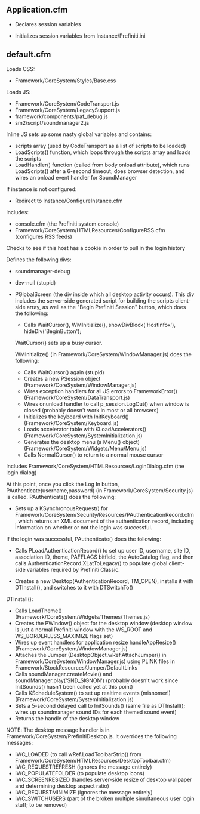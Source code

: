Application.cfm
---------------

* Declares session variables

* Initializes session variables from Instance/Prefiniti.ini

default.cfm
-----------

Loads CSS:

* Framework/CoreSystem/Styles/Base.css

Loads JS:

* Framework/CoreSystem/CodeTransport.js
* Framework/CoreSystem/LegacySupport.js
* framework/components/paf_debug.js
* sm2/script/soundmanager2.js

Inline JS sets up some nasty global variables and contains:

* scripts array (used by CodeTransport as a list of scripts to be loaded)
* LoadScripts() function, which loops through the scripts array and loads the scripts
* LoadHandler() function (called from body onload attribute), which runs LoadScripts() after a 6-second timeout, does browser detection, and wires an onload event handler for SoundManager

If instance is not configured:

* Redirect to Instance/ConfigureInstance.cfm

Includes:

* console.cfm (the Prefiniti system console)
* Framework/CoreSystem/HTMLResources/ConfigureRSS.cfm (configures RSS feeds)

Checks to see if this host has a cookie in order to pull in the login history

Defines the following divs:

* soundmanager-debug
* dev-null (stupid)
* PGlobalScreen (the div inside which all desktop activity occurs). This div includes the server-side generated script for building the scripts client-side array, as well as the "Begin Prefiniti Session" button, which does the following:

  * Calls WaitCursor(), WMInitialize(), showDivBlock('HostInfox'), hideDiv('BeginButton');

  WaitCursor() sets up a busy cursor.

  WMInitialize() (in Framework/CoreSystem/WindowManager.js) does the following:

  * Calls WaitCursor() again (stupid)
  * Creates a new PSession object (Framework/CoreSystem/WindowManager.js)
  * Wires exception handlers for all JS errors to FrameworkError() (Framework/CoreSystem/DataTransport.js)
  * Wires onunload handler to call p_session.LogOut() when window is closed (probably doesn't work in most or all browsers)
  * Initializes the keyboard with InitKeyboard() (Framework/CoreSystem/Keyboard.js)
  * Loads accelerator table with KLoadAccelerators() (Framework/CoreSystem/SystemInitialization.js)
  * Generates the desktop menu (a Menu() object) (Framework/CoreSystem/Widgets/Menu/Menu.js)
  * Calls NormalCursor() to return to a normal mouse cursor

Includes Framework/CoreSystem/HTMLResources/LoginDialog.cfm (the login dialog)

At this point, once you click the Log In button, PAuthenticate(username,password) (in Framework/CoreSystem/Security.js) is called. PAuthenticate() does the following:

* Sets up a KSynchronousRequest() for Framework/CoreSystem/Security/Resources/PAuthenticationRecord.cfm, which returns an XML document of the authentication record, including information on whether or not the login was successful.

If the login was successful, PAuthenticate() does the following:

* Calls PLoadAuthenticationRecord() to set up user ID, username, site ID, association ID, theme, PAFFLAGS bitfield, the AutoCatalog flag, and then calls AuthenticationRecord.XLatToLegacy() to populate global client-side variables required by Prefiniti Classic.

* Creates a new Desktop(AuthenticationRecord, TM_OPEN), installs it with DTInstall(), and switches to it with DTSwitchTo() 

DTInstall():

* Calls LoadTheme() (Framework/CoreSystem/Widgets/Themes/Themes.js)
* Creates the PWindow() object for the desktop window (desktop window is just a normal Prefiniti window with the WS_ROOT and WS_BORDERLESS_MAXIMIZE flags set)
* Wires up event handlers for application resize handleAppResize() (Framework/CoreSystem/WindowManager.js)
* Attaches the Jumper (DesktopObject.wRef.AttachJumper() in Framework/CoreSystem/WindowManager.js) using PLINK files in Framework/StockResources/Jumper/DefaultLinks
* Calls soundManager.createMovie() and soundManager.play('SND_SIGNON') (probably doesn't work since InitSounds() hasn't been called yet at this point)
* Calls KScheduleSystem() to set up realtime events (misnomer!) (Framework/CoreSystem/SystemInitialization.js)
* Sets a 5-second delayed call to InitSounds() (same file as DTInstall(); wires up soundmanager sound IDs for each themed sound event)
* Returns the handle of the desktop window


NOTE: The desktop message handler is in Framework/CoreSystem/PrefinitiDesktop.js.  It overrides the following messages:
* IWC_LOADED (to call wRef.LoadToolbarStrip() from Framework/CoreSystem/HTMLResources/DesktopToolbar.cfm)
* IWC_REQUESTREFRESH (ignores the message entirely)
* IWC_POPULATEFOLDER (to populate desktop icons)
* IWC_SCREENRESIZED (handles server-side resize of desktop wallpaper and determining desktop aspect ratio)
* IWC_REQUESTMINIMIZE (ignores the message entirely)
* IWC_SWITCHUSERS (part of the broken multiple simultaneous user login stuff; to be removed)


